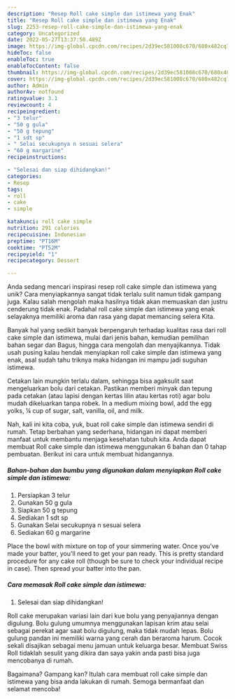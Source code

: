 ```yaml
---
description: "Resep Roll cake simple dan istimewa yang Enak"
title: "Resep Roll cake simple dan istimewa yang Enak"
slug: 2253-resep-roll-cake-simple-dan-istimewa-yang-enak
category: Uncategorized
date: 2022-05-27T13:37:50.489Z
image: https://img-global.cpcdn.com/recipes/2d39ec581008c670/680x482cq70/roll-cake-simple-dan-istimewa-foto-resep-utama.jpg
hideToc: false
enableToc: true
enableTocContent: false
thumbnail: https://img-global.cpcdn.com/recipes/2d39ec581008c670/680x482cq70/roll-cake-simple-dan-istimewa-foto-resep-utama.jpg
cover: https://img-global.cpcdn.com/recipes/2d39ec581008c670/680x482cq70/roll-cake-simple-dan-istimewa-foto-resep-utama.jpg
author: Admin
authorAv: notfound
ratingvalue: 3.1
reviewcount: 4
recipeingredient:
- "3 telur"
- "50 g gula"
- "50 g tepung"
- "1 sdt sp"
- " Selai secukupnya n sesuai selera"
- "60 g margarine"
recipeinstructions:

- "Selesai dan siap dihidangkan!"
categories:
- Resep
tags:
- roll
- cake
- simple

katakunci: roll cake simple 
nutrition: 291 calories
recipecuisine: Indonesian
preptime: "PT16M"
cooktime: "PT52M"
recipeyield: "1"
recipecategory: Dessert

---
```





Anda sedang mencari inspirasi resep roll cake simple dan istimewa yang unik? Cara menyiapkannya sangat tidak terlalu sulit namun tidak gampang juga. Kalau salah mengolah maka hasilnya tidak akan memuaskan dan justru cenderung tidak enak. Padahal roll cake simple dan istimewa yang enak selayaknya memiliki aroma dan rasa yang dapat memancing selera Kita.





Banyak hal yang sedikit banyak berpengaruh terhadap kualitas rasa dari roll cake simple dan istimewa, mulai dari jenis bahan, kemudian pemilihan bahan segar dan Bagus, hingga cara mengolah dan menyajikannya. Tidak usah pusing kalau hendak menyiapkan roll cake simple dan istimewa yang enak,      asal sudah tahu triknya maka hidangan ini mampu jadi suguhan istimewa.














Cetakan lain mungkin terlalu dalam, sehingga bisa agaksulit saat mengeluarkan bolu dari cetakan. Pastikan memberi minyak dan tepung pada cetakan (atau lapisi dengan kertas lilin atau kertas roti) agar bolu mudah dikeluarkan tanpa robek. In a medium mixing bowl, add the egg yolks, ¼ cup of sugar, salt, vanilla, oil, and milk.






Nah, kali ini kita coba, yuk, buat roll cake simple dan istimewa sendiri di rumah. Tetap berbahan yang sederhana, hidangan ini dapat memberi manfaat untuk membantu menjaga kesehatan tubuh kita. Anda dapat membuat Roll cake simple dan istimewa menggunakan 6 bahan dan 0 tahap pembuatan. Berikut ini cara untuk membuat hidangannya.

<!--inarticleads1-->

##### Bahan-bahan dan bumbu yang digunakan dalam menyiapkan Roll cake simple dan istimewa:

1. Persiapkan 3 telur
1. Gunakan 50 g gula
1. Siapkan 50 g tepung
1. Sediakan 1 sdt sp
1. Gunakan  Selai secukupnya n sesuai selera
1. Sediakan 60 g margarine


Place the bowl with mixture on top of your simmering water. Once you&#39;ve made your batter, you&#39;ll need to get your pan ready. This is pretty standard procedure for any cake roll (though be sure to check your individual recipe in case). Then spread your batter into the pan. 

<!--inarticleads2-->

##### Cara memasak Roll cake simple dan istimewa:


1. Selesai dan siap dihidangkan!

Roll cake merupakan variasi lain dari kue bolu yang penyajiannya dengan digulung. Bolu gulung umumnya menggunakan lapisan krim atau selai sebagai perekat agar saat bolu digulung, maka tidak mudah lepas. Bolu gulung pandan ini memiliki warna yang cerah dan beraroma harum. Cocok sekali disajikan sebagai menu jamuan untuk keluarga besar. Membuat Swiss Roll tidaklah sesulit yang dikira dan saya yakin anda pasti bisa juga mencobanya di rumah. 

Bagaimana? Gampang kan? Itulah cara membuat roll cake simple dan istimewa yang bisa anda lakukan di rumah. Semoga bermanfaat dan selamat mencoba!
